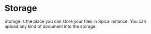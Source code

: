 # Storage
Storage is the place you can store your files in Spica instance. You can upload any kind of document into the storage. 
